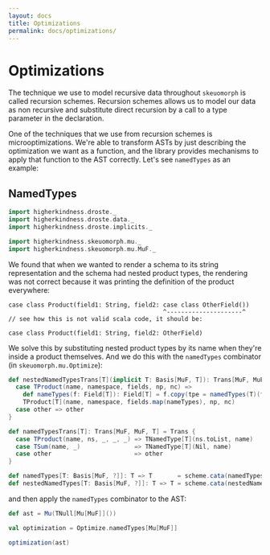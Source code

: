 ```yaml
---
layout: docs
title: Optimizations
permalink: docs/optimizations/
---
```


# Optimizations

The technique we use to model recursive data throughout `skeuomorph`
is called recursion schemes.  Recursion schemes allows us to model our
data as non recursive and substitute direct recursion by a call to a
type parameter in the declaration.

One of the techniques that we use from recursion schemes is
microoptimizations.  We're able to transform ASTs by just describing
the optimization we want as a function, and the library provides
mechanisms to apply that function to the AST correctly.  Let's see
`namedTypes` as an example:

## NamedTypes

```scala mdoc:invisible
import higherkindness.droste._
import higherkindness.droste.data._
import higherkindness.droste.implicits._

import higherkindness.skeuomorph.mu._
import higherkindness.skeuomorph.mu.MuF._
```

We found that when we wanted to render a schema to its string
representation and the schema had nested product types, the rendering
was not correct because it was printing the definition of the product
everywhere:

```
case class Product(field1: String, field2: case class OtherField())
                                           ^---------------------^
// see how this is not valid scala code, it should be:

case class Product(field1: String, field2: OtherField)
```

We solve this by substituting nested product types by its name when
they're inside a product themselves.  And we do this with the
`namedTypes` combinator (in `skeuomorph.mu.Optimize`):

```scala mdoc
def nestedNamedTypesTrans[T](implicit T: Basis[MuF, T]): Trans[MuF, MuF, T] = Trans {
  case TProduct(name, namespace, fields, np, nc) =>
    def nameTypes(f: Field[T]): Field[T] = f.copy(tpe = namedTypes(T)(f.tpe))
    TProduct[T](name, namespace, fields.map(nameTypes), np, nc)
  case other => other
}

def namedTypesTrans[T]: Trans[MuF, MuF, T] = Trans {
  case TProduct(name, ns, _, _, _) => TNamedType[T](ns.toList, name)
  case TSum(name, _)               => TNamedType[T](Nil, name)
  case other                       => other
}

def namedTypes[T: Basis[MuF, ?]]: T => T       = scheme.cata(namedTypesTrans.algebra)
def nestedNamedTypes[T: Basis[MuF, ?]]: T => T = scheme.cata(nestedNamedTypesTrans.algebra)
```

and then apply the `namedTypes` combinator to the AST:

```scala mdoc
def ast = Mu(TNull[Mu[MuF]]())

val optimization = Optimize.namedTypes[Mu[MuF]]

optimization(ast)
```
